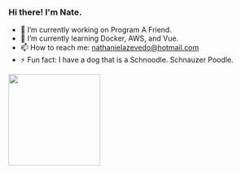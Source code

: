 ### Hi there! I'm Nate.

- 🔭 I’m currently working on Program A Friend.
- 🌱 I’m currently learning Docker, AWS, and Vue.
- 📫 How to reach me: nathanielazevedo@hotmail.com
- ⚡ Fun fact: I have a dog that is a Schnoodle. Schnauzer Poodle.


<img height="180em" src="https://github-readme-stats.vercel.app/api?username=nathanielazevedo&show_icons=true&hide_border=true&&count_private=true&include_all_commits=true" />

<!--
**nathanielazevedo/nathanielazevedo** is a ✨ _special_ ✨ repository because its `README.md` (this file) appears on your GitHub profile.

Here are some ideas to get you started:

- 🔭 I’m currently working on ...
- 🌱 I’m currently learning ...
- 👯 I’m looking to collaborate on ...
- 🤔 I’m looking for help with ...
- 💬 Ask me about ...
- 📫 How to reach me: ...
- 😄 Pronouns: ...
- ⚡ Fun fact: ...
-->
